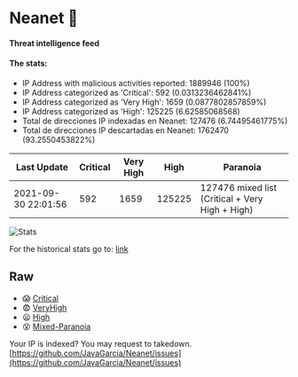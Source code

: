# Neanet :hocho:
#### Threat intelligence feed
#### The stats:

- IP Address with malicious activities reported: 1889946 (100%)
- IP Address categorized as 'Critical':  592 (0.0313236462841%)
- IP Address categorized as 'Very High':  1659 (0.0877802857859%)
- IP Address categorized as 'High':  125225 (6.62585068568)
- Total de direcciones IP indexadas en Neanet:  127476 (6.74495461775%)
- Total de direcciones IP descartadas en Neanet:  1762470 (93.2550453822%)

| Last Update | Critical | Very High | High | Paranoia |
| --- | --- | --- | --- | --- |
| 2021-09-30 22:01:56 | 592 | 1659 | 125225 | 127476 mixed list (Critical + Very High + High)|

![Stats](https://docs.google.com/spreadsheets/d/e/2PACX-1vSnaNMIXVabIpDJjufMlzH7poXnshF3mgd8Is1g9ytUEzVsP5my4Trn8f-xkoLLQ38xpL3HtmUexLo6/pubchart?oid=501124687&format=image)

For the historical stats go to: [link](/stats.csv)
## Raw
- :scream: [Critical](https://raw.githubusercontent.com/JavaGarcia/Neanet/master/blacklists/neanet_critical.txt)
- :fearful: [VeryHigh](https://raw.githubusercontent.com/JavaGarcia/Neanet/master/blacklists/neanet_veryHigh.txtt)
- :frowning: [High](https://raw.githubusercontent.com/JavaGarcia/Neanet/master/blacklists/neanet_high.txt)
- :dizzy_face: [Mixed-Paranoia](https://raw.githubusercontent.com/JavaGarcia/Neanet/master/blacklists/neanet_all.txt)


Your IP is indexed? You may request to takedown. [https://github.com/JavaGarcia/Neanet/issues](https://github.com/JavaGarcia/Neanet/issues)




















































































































































































































































































































































































































































































































































































































































































































































































































































































































































































































































































































































































































































































































































































































































































































































































































































































































































































































































































































































































































































































































































































































































































































































































































































































































































































































































































































































































































































































































































































































































































































































































































































































































































































































































































































































































































































































































































































































































































































































































































































































































































































































































































































































































































































































































































































































































































































































































































































































































































































































































































































































































































































































































































































































































































































































































































































































































































































































































































































































































































































































































































































































































































































































































































































































































































































































































































































































































































































































































































































































































































































































































































































































































































































































































































































































































































































































































































































































































































































































































































































































































































































































































































































































































































































































































































































































































































































































































































































































































































































































































































































































































































































































































































